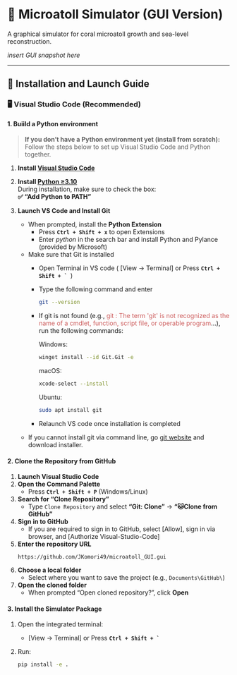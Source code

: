 ﻿# 🌊 Microatoll Simulator (GUI Version)

A graphical simulator for coral microatoll growth and sea-level reconstruction.

*insert GUI snapshot here*

---

## 🧭 Installation and Launch Guide

### 🖥️ Visual Studio Code (Recommended)

#### 1. Buiild a Python environment

> **If you don’t have a Python environment yet (install from scratch):**  
> Follow the steps below to set up Visual Studio Code and Python together.

1. **Install [Visual Studio Code](https://code.visualstudio.com/)**

2. **Install [Python ≥3.10](https://www.python.org/downloads/)**  
   During installation, make sure to check the box:  
   **✅ “Add Python to PATH”**

3. **Launch VS Code and Install Git**  
   - When prompted, install the **Python Extension**
		- Press **`Ctrl + Shift + x`** to open Extensions
		- Enter *python* in the search bar and install Python and Pylance (provided by Microsoft)
   - Make sure that Git is installed
		- Open Terminal in VS code ( [View -> Terminal] or Press **```Ctrl + Shift + ` ```**)
		- Type the following command and enter
			```bash
			git --version
			```
		- If git is not found (e.g., <font color="#CD5C5C">git : The term 'git' is not recognized as the name of a cmdlet, function, script file, or operable program</font>...), run the following commands:
		
			Windows:
			```bash
			winget install --id Git.Git -e
			```
		
			macOS:
			```bash
			xcode-select --install
			```
		
			Ubuntu:
			```bash
			sudo apt install git
			```
		- Relaunch VS code once installation is completed
	- If you cannot install git via command line, go [git website](https://git-scm.com/install/) and download installer.
#### 2. Clone the Repository from GitHub
1. **Launch Visual Studio Code**
2. **Open the Command Palette**  
	- Press **`Ctrl + Shift + P`** (Windows/Linux)
3. **Search for “Clone Repository”**  
	- Type `Clone Repository` and select **“Git: Clone”** -> **“🐱Clone from GitHub”**
4. **Sign in to GitHub**  
	- If you are required to sign in to GitHub, select [Allow], sign in via browser, and [Authorize Visual-Studio-Code]
5. **Enter the repository URL**
	```
	https://github.com/JKomori49/microatoll_GUI.gui
	```
6. **Choose a local folder**  
	- Select where you want to save the project (e.g., `Documents\GitHub\`)
7. **Open the cloned folder**  
	- When prompted “Open cloned repository?”, click **Open**

#### 3. Install the Simulator Package
1. Open the integrated terminal:
	-  [View -> Terminal] or Press **```Ctrl + Shift + ` ```**

2. Run:
	```bash
	pip install -e .
	```